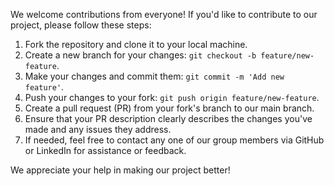 We welcome contributions from everyone! If you'd like to contribute to our project, please follow these steps:

1. Fork the repository and clone it to your local machine.
2. Create a new branch for your changes: `git checkout -b feature/new-feature`.
3. Make your changes and commit them: `git commit -m 'Add new feature'`.
4. Push your changes to your fork: `git push origin feature/new-feature`.
5. Create a pull request (PR) from your fork's branch to our main branch.
6. Ensure that your PR description clearly describes the changes you've made and any issues they address.
7. If needed, feel free to contact any one of our group members via GitHub or LinkedIn for assistance or feedback.

We appreciate your help in making our project better!